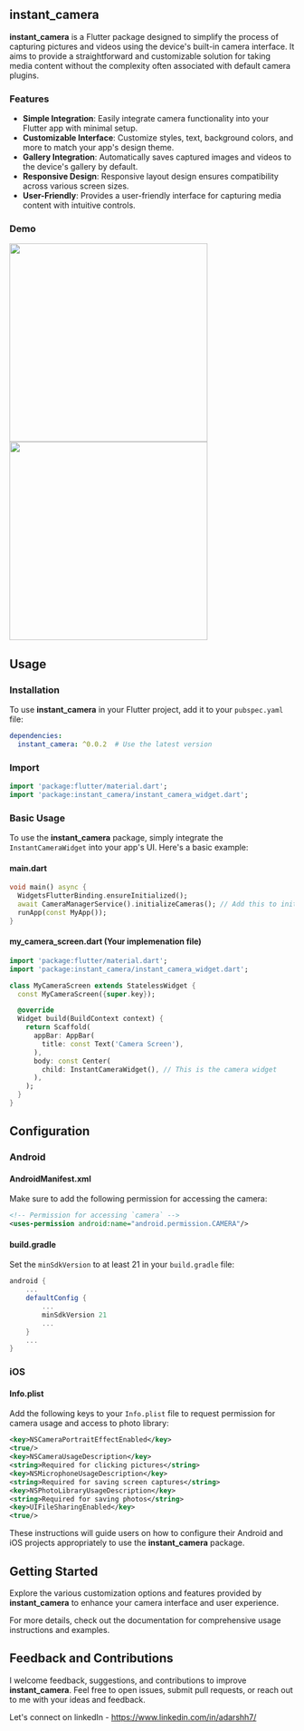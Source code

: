 ## instant_camera

**instant_camera** is a Flutter package designed to simplify the process of capturing pictures and videos using the device's built-in camera interface. It aims to provide a straightforward and customizable solution for taking media content without the complexity often associated with default camera plugins.


### Features

- **Simple Integration**: Easily integrate camera functionality into your Flutter app with minimal setup.
- **Customizable Interface**: Customize styles, text, background colors, and more to match your app's design theme.
- **Gallery Integration**: Automatically saves captured images and videos to the device's gallery by default.
- **Responsive Design**: Responsive layout design ensures compatibility across various screen sizes.
- **User-Friendly**: Provides a user-friendly interface for capturing media content with intuitive controls.


### Demo

<img src="https://github.com/deb-sahu/instant_camera/assets/117360930/4cb17f75-2172-48f3-a9c2-292305fcd78b" width="350">

<img src="https://github.com/deb-sahu/instant_camera/assets/117360930/10381cb6-22e7-4124-87f2-6f703ee1598d" width="350">


## Usage

### Installation

To use **instant_camera** in your Flutter project, add it to your `pubspec.yaml` file:

```yaml
dependencies:
  instant_camera: ^0.0.2  # Use the latest version
```

### Import

```dart
import 'package:flutter/material.dart';
import 'package:instant_camera/instant_camera_widget.dart';
```

### Basic Usage
To use the **instant_camera** package, simply integrate the `InstantCameraWidget` into your app's UI. Here's a basic example:

#### main.dart
```dart
void main() async {
  WidgetsFlutterBinding.ensureInitialized();
  await CameraManagerService().initializeCameras(); // Add this to initialize your device cameras
  runApp(const MyApp());
}
```

#### my_camera_screen.dart (Your implemenation file)
```dart
import 'package:flutter/material.dart';
import 'package:instant_camera/instant_camera_widget.dart';

class MyCameraScreen extends StatelessWidget {
  const MyCameraScreen({super.key});

  @override
  Widget build(BuildContext context) {
    return Scaffold(
      appBar: AppBar(
        title: const Text('Camera Screen'),
      ),
      body: const Center(
        child: InstantCameraWidget(), // This is the camera widget
      ),
    );
  }
}
```

## Configuration

### Android

#### AndroidManifest.xml
Make sure to add the following permission for accessing the camera:

```xml
<!-- Permission for accessing `camera` -->
<uses-permission android:name="android.permission.CAMERA"/>
```

#### build.gradle
Set the `minSdkVersion` to at least 21 in your `build.gradle` file:

```groovy
android {
    ...
    defaultConfig {
        ...
        minSdkVersion 21
        ...
    }
    ...
}
```

### iOS

#### Info.plist
Add the following keys to your `Info.plist` file to request permission for camera usage and access to photo library:

```xml
<key>NSCameraPortraitEffectEnabled</key>
<true/>
<key>NSCameraUsageDescription</key>
<string>Required for clicking pictures</string>
<key>NSMicrophoneUsageDescription</key>
<string>Required for saving screen captures</string>
<key>NSPhotoLibraryUsageDescription</key>
<string>Required for saving photos</string>
<key>UIFileSharingEnabled</key>
<true/>
```

These instructions will guide users on how to configure their Android and iOS projects appropriately to use the **instant_camera** package.


## Getting Started
Explore the various customization options and features provided by **instant_camera** to enhance your camera interface and user experience.

For more details, check out the documentation for comprehensive usage instructions and examples.

## Feedback and Contributions
I welcome feedback, suggestions, and contributions to improve **instant_camera**. Feel free to open issues, submit pull requests, or reach out to me with your ideas and feedback.

Let's connect on linkedIn - https://www.linkedin.com/in/adarshh7/


